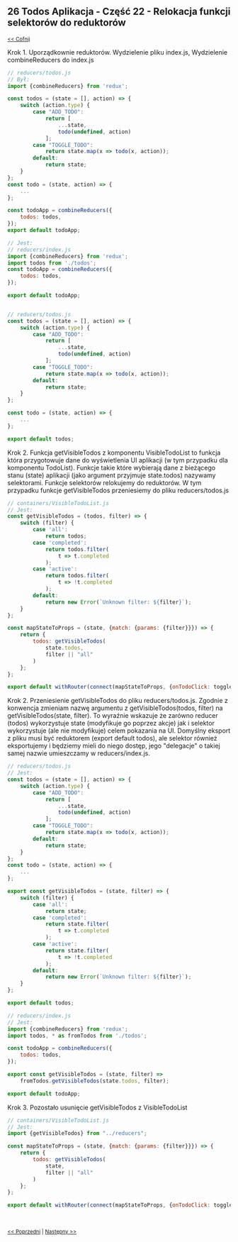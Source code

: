 ## 26 Todos Aplikacja - Część 22 - Relokacja funkcji selektorów do reduktorów
<sub>[<< Cofnij](https://github.com/donatuss/Redux-Start-Egghead/blob/master/README.md)</sub><br/>

Krok 1. Uporządkownie reduktorów. Wydzielenie pliku index.js, Wydzielenie combineReducers do index.js 

```javascript
// reducers/todos.js
// Był:
import {combineReducers} from 'redux';

const todos = (state = [], action) => {
    switch (action.type) {
        case "ADD_TODO":
            return [
                ...state,
                todo(undefined, action)
            ];
        case "TOGGLE_TODO":
            return state.map(x => todo(x, action));
        default:
            return state;
    }
};
const todo = (state, action) => {
    ...
};

const todoApp = combineReducers({
    todos: todos,
});
export default todoApp;
```

```javascript
// Jest:
// reducers/index.js
import {combineReducers} from 'redux';
import todos from './todos';
const todoApp = combineReducers({
    todos: todos,
});

export default todoApp;


// reducers/todos.js
const todos = (state = [], action) => {
    switch (action.type) {
        case "ADD_TODO":
            return [
                ...state,
                todo(undefined, action)
            ];
        case "TOGGLE_TODO":
            return state.map(x => todo(x, action));
        default:
            return state;
    }
};

const todo = (state, action) => {
    ...
};

export default todos;
```
Krok 2. Funkcja getVisibleTodos z komponentu VisibleTodoList to funkcja która przygotowuje dane do wyświetlenia UI aplikacji (w tym przypadku dla komponentu TodoList).
Funkcje takie które wybierają dane z bieżącego stanu (state) aplikacji  (jako argument przyjmuje state.todos) nazywamy selektorami. Funkcje selektorów relokujemy do reduktorów. W tym przypadku
funkcje getVisibleTodos przeniesiemy do pliku reducers/todos.js    

```javascript
// containers/VisibleTodoList.js
// Jest:
const getVisibleTodos = (todos, filter) => {
    switch (filter) {
        case 'all':
            return todos;
        case 'completed':
            return todos.filter(
                t => t.completed
            );
        case 'active':
            return todos.filter(
                t => !t.completed
            );
        default:
            return new Error(`Unknown filter: ${filter}`);
    }
};

const mapStateToProps = (state, {match: {params: {filter}}}) => {
    return {
        todos: getVisibleTodos(
            state.todos,
            filter || "all"
        )
    };
};

export default withRouter(connect(mapStateToProps, {onTodoClick: toggleTodo})(TodoList));
```

Krok 2. Przeniesienie getVisibleTodos do pliku reducers/todos.js. Zgodnie z konwencja zmieniam nazwę argumentu z getVisibleTodos(todos, filter) na getVisibleTodos(state, filter). 
To wyraźnie wskazuje że zarówno reducer (todos) wykorzystuje state (modyfikuje go poprzez akcje) jak i selektor wykorzystuje (ale nie modyfikuje) celem pokazania na UI.
Domyślny eksport z pliku musi być reduktorem  (export default todos), ale selektor również eksportujemy i będziemy mieli do niego dostęp, jego "delegacje" o takiej samej nazwie 
umieszczamy w reducers/index.js.    

```javascript
// reducers/todos.js
// Jest:
const todos = (state = [], action) => {
    switch (action.type) {
        case "ADD_TODO":
            return [
                ...state,
                todo(undefined, action)
            ];
        case "TOGGLE_TODO":
            return state.map(x => todo(x, action));
        default:
            return state;
    }
};
const todo = (state, action) => {
    ...
};

export const getVisibleTodos = (state, filter) => {
    switch (filter) {
        case 'all':
            return state;
        case 'completed':
            return state.filter(
                t => t.completed
            );
        case 'active':
            return state.filter(
                t => !t.completed
            );
        default:
            return new Error(`Unknown filter: ${filter}`);
    }
};

export default todos;
```

```javascript
// reducers/index.js
// Jest:
import {combineReducers} from 'redux';
import todos, * as fromTodos from './todos';

const todoApp = combineReducers({
    todos: todos,
});

export const getVisibleTodos = (state, filter) => 
    fromTodos.getVisibleTodos(state.todos, filter);

export default todoApp;
```

Krok 3. Pozostało usunięcie getVisibleTodos z VisibleTodoList
```javascript
// containers/VisibleTodoList.js
// Jest:
import {getVisibleTodos} from "../reducers";

const mapStateToProps = (state, {match: {params: {filter}}}) => {
    return {
        todos: getVisibleTodos(
            state,
            filter || "all"
        )
    };
};

export default withRouter(connect(mapStateToProps, {onTodoClick: toggleTodo})(TodoList));
```

<br/>
 
 <sub>[<< Poprzedni](https://github.com/donatuss/Redux-Start-Egghead/blob/master/26-todoapps-shorthand-notation/README.md)
   | [Następny >>](https://github.com/donatuss/Redux-Start-Egghead/blob/master/28-todoapps-normalizing-state/README.md)
 </sub>